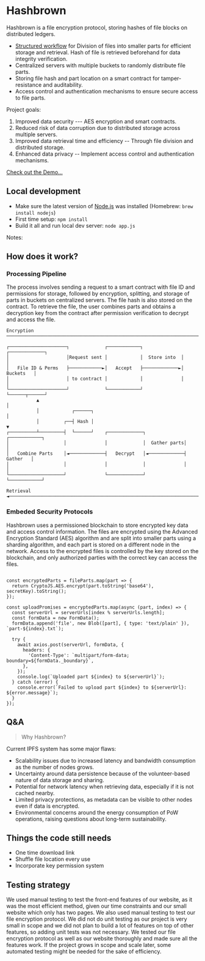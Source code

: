 # Hashbrown

Hashbrown is a file encryption protocol, storing hashes of file blocks on distributed ledgers.

- [Structured workflow](#mechanism) for Division of files into smaller parts for efficient storage and retrieval. Hash of file is retrieved beforehand for data integrity verification.
- Centralized servers with multiple buckets to randomly distribute file parts.
- Storing file hash and part location on a smart contract for tamper-resistance and auditability.
- Access control and authentication mechanisms to ensure secure access to file parts.

Project goals:

1. Improved data security --- AES encryption and smart contracts.
1. Reduced risk of data corruption due to distributed storage across multiple servers.
1. Improved data retrieval time and efficiency -- Through file division and distributed storage.
1. Enhanced data privacy -- Implement access control and authentication mechanisms.


[Check out the Demo...](https://hashbrown.it/)

## Local development

- Make sure the latest version of [Node.js](https://nodejs.org/) was installed (Homebrew: `brew install nodejs`)
- First time setup: `npm install`
- Build it all and run local dev server: `node app.js`

Notes:

<a name="mechanism"></a>
## How does it work?

### Processing Pipeline

The process involves sending a request to a smart contract with file ID and permissions for storage, followed by encryption, splitting, and storage of parts in buckets on centralized servers. The file hash is also stored on the contract. To retrieve the file, the user combines parts and obtains a decryption key from the contract after permission verification to decrypt and access the file.

```
Encryption
──────────────────────────────────────────────────────────────────────────────►

┌─────────────────────┐             ┌────────────┐              ┌─────────────┐
│                     │Request sent │            │  Store into  │             │
│   File ID & Perms   ├────────────►│   Accept   ├─────────────►│   Buckets   │
│                     │ to contract │            │              │             │
└─────────────────────┘             └────────────┘              └──────┬──────┘
           ▲                                                           │
           │            ┌──────┐                                       │
           │         ┌──┤ Hash │                                       ▼
┌──────────┴─────────┤  └──────┘    ┌─────────────┐              ┌────────────┐
│                    │              │             │  Gather parts│            │
│   Combine Parts    │◄─────────────┤   Decrypt   │◄─────────────┤   Gather   │
│                    │              │             │              │            │
└────────────────────┘              └─────────────┘              └────────────┘
                                                                      Retrieval
◄──────────────────────────────────────────────────────────────────────────────
```


### Embeded Security Protocols

Hashbrown uses a permissioned blockchain to store encrypted key data and access control information. The files are encrypted using the Advanced Encryption Standard (AES) algorithm and are split into smaller parts using a sharding algorithm, and each part is stored on a different node in the network. Access to the encrypted files is controlled by the key stored on the blockchain, and only authorized parties with the correct key can access the files.

```solidity

const encryptedParts = fileParts.map(part => {
  return CryptoJS.AES.encrypt(part.toString('base64'), secretKey).toString();
});

const uploadPromises = encryptedParts.map(async (part, index) => {
  const serverUrl = serverUrls[index % serverUrls.length];
  const formData = new FormData();
  formData.append('file', new Blob([part], { type: 'text/plain' }), `part-${index}.txt`);

  try {
    await axios.post(serverUrl, formData, {
      headers: {
        'Content-Type': `multipart/form-data; boundary=${formData._boundary}`,
      },
    });
    console.log(`Uploaded part ${index} to ${serverUrl}`);
  } catch (error) {
    console.error(`Failed to upload part ${index} to ${serverUrl}: ${error.message}`);
  }
});

```

## Q&A 

> Why Hashbrown?

Current IPFS system has some major flaws: 
- Scalability issues due to increased latency and bandwidth consumption as the number of nodes grows.
- Uncertainty around data persistence because of the volunteer-based nature of data storage and sharing.
- Potential for network latency when retrieving data, especially if it is not cached nearby.
- Limited privacy protections, as metadata can be visible to other nodes even if data is encrypted.
- Environmental concerns around the energy consumption of PoW operations, raising questions about long-term sustainability.


## Things the code still needs
- One time download link
- Shuffle file location every use
- Incorporate key permission system

## Testing strategy
We used manual testing to test the front-end features of our website, as it was the most efficient method, given our time constraints and our small website which only has two pages. We also used manual testing to test our file encryption protocol. We did not do unit testing as our project is very small in scope and we did not plan to build a lot of features on top of other features, so adding unit tests was not necessary. We tested our file encryption protocol as well as our website thoroughly and made sure all the features work. If the project grows in scope and scale later, some automated testing might be needed for the sake of efficiency.

